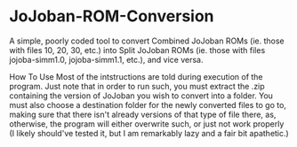 # JoJoban-ROM-Conversion
A simple, poorly coded tool to convert Combined JoJoban ROMs (ie. those with files 10, 20, 30, etc.) into Split JoJoban ROMs (ie. those with files jojoba-simm1.0, jojoba-simm1.1, etc.), and vice versa.

How To Use
Most of the intstructions are told during execution of the program. Just note that in order to run such, you must extract the .zip containing the version of JoJoban you wish to convert into a folder. You must also choose a destination folder for the newly converted files to go to, making sure that there isn't already versions of that type of file there, as, otherwise, the program will either overwrite such, or just not work properly (I likely should've tested it, but I am remarkably lazy and a fair bit apathetic.)
